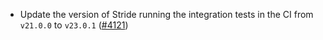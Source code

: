 - Update the version of Stride running the integration tests in the CI from `v21.0.0`
  to `v23.0.1` ([\#4121](https://github.com/informalsystems/hermes/issues/4121))
